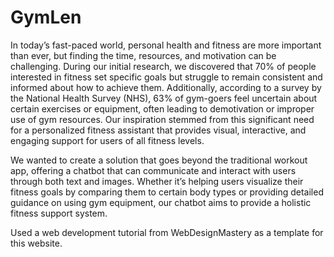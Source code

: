 # GymLen

In today’s fast-paced world, personal health and fitness are more important than ever, but finding the time, resources, and motivation can be challenging.
During our initial research, we discovered that 70% of people interested in fitness set specific goals but struggle to remain consistent and informed about 
how to achieve them. Additionally, according to a survey by the National Health Survey (NHS), 63% of gym-goers feel uncertain about certain exercises or 
equipment, often leading to demotivation or improper use of gym resources. Our inspiration stemmed from this significant need for a personalized fitness 
assistant that provides visual, interactive, and engaging support for users of all fitness levels.

We wanted to create a solution that goes beyond the traditional workout app, offering a chatbot that can communicate and interact with users through both
text and images. Whether it’s helping users visualize their fitness goals by comparing them to certain body types or providing detailed guidance on using
gym equipment, our chatbot aims to provide a holistic fitness support system.


Used a web development tutorial from WebDesignMastery as a template for this website.
